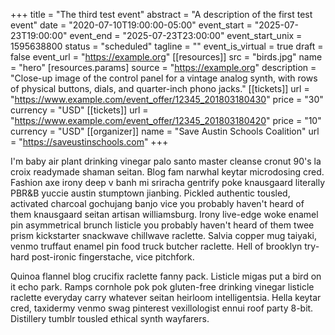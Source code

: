 +++
title = "The third test event"
abstract = "A description of the first test event"
date = "2020-07-10T19:00:00-05:00"
event_start = "2025-07-23T19:00:00"
event_end = "2025-07-23T23:00:00"
event_start_unix = 1595638800
status = "scheduled"
tagline = ""
event_is_virtual = true
draft = false
event_url = "https://example.org"
[[resources]]
  src = "birds.jpg"
  name = "hero"
  [resources.params]
    source = "https://example.org"
    description = "Close-up image of the control panel for a vintage analog synth, with rows of physical buttons, dials, and quarter-inch phono jacks."
[[tickets]]
  url = "https://www.example.com/event_offer/12345_201803180430"
  price = "30"
  currency = "USD"
[[tickets]]
  url = "https://www.example.com/event_offer/12345_201803180420"
  price = "10"
  currency = "USD"
[[organizer]]
  name = "Save Austin Schools Coalition"
  url = "https://saveustinschools.com"
+++

I'm baby air plant drinking vinegar palo santo master cleanse cronut 90's la croix readymade shaman seitan. Blog fam narwhal keytar microdosing cred. Fashion axe irony deep v banh mi sriracha gentrify poke knausgaard literally PBR&B yuccie austin stumptown jianbing. Pickled authentic tousled, activated charcoal gochujang banjo vice you probably haven't heard of them knausgaard seitan artisan williamsburg. Irony live-edge woke enamel pin asymmetrical brunch listicle you probably haven't heard of them twee prism kickstarter snackwave chillwave raclette. Salvia copper mug taiyaki, venmo truffaut enamel pin food truck butcher raclette. Hell of brooklyn try-hard post-ironic fingerstache, vice pitchfork.

Quinoa flannel blog crucifix raclette fanny pack. Listicle migas put a bird on it echo park. Ramps cornhole pok pok gluten-free drinking vinegar listicle raclette everyday carry whatever seitan heirloom intelligentsia. Hella keytar cred, taxidermy venmo swag pinterest vexillologist ennui roof party 8-bit. Distillery tumblr tousled ethical synth wayfarers.
